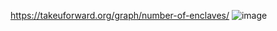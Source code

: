 https://takeuforward.org/graph/number-of-enclaves/
![image](https://github.com/Jiyarathore/Leetcode/assets/96529109/90170416-1fb4-4131-a7b8-eaeac6826226)
